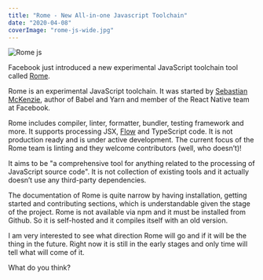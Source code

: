 ```yaml
---
title: "Rome - New All-in-one Javascript Toolchain"
date: "2020-04-08"
coverImage: "rome-js-wide.jpg"
---
```


![Rome js](https://i1.wp.com/codepulse.blog/wp-content/uploads/2020/04/rome-js.jpg?fit=640%2C413&ssl=1)

Facebook just introduced a new experimental JavaScript toolchain tool called [Rome](https://romejs.dev/).

Rome is an experimental JavaScript toolchain. It was started by [Sebastian McKenzie](https://twitter.com/sebmck), author of Babel and Yarn and member of the React Native team at Facebook.

Rome includes compiler, linter, formatter, bundler, testing framework and more. It supports processing JSX, [Flow](https://codepulse.blog/my-first-time-using-flow-for-static-type-checking/) and TypeScript code. It is not production ready and is under active development. The current focus of the Rome team is linting and they welcome contributors (well, who doesn’t)!

It aims to be "a comprehensive tool for anything related to the processing of JavaScript source code". It is not collection of existing tools and it actually doesn’t use any third-party dependencies.

The documentation of Rome is quite narrow by having installation, getting started and contributing sections, which is understandable given the stage of the project. Rome is not available via npm and it must be installed from Github. So it is self-hosted and it compiles itself with an old version.

I am very interested to see what direction Rome will go and if it will be the thing in the future. Right now it is still in the early stages and only time will tell what will come of it.

What do you think?
